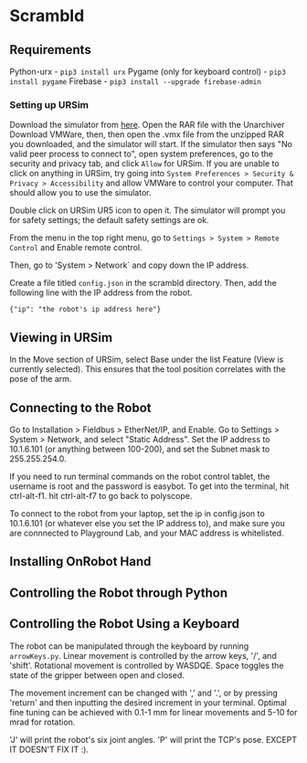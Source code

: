 # Scrambld

## Requirements

Python-urx - `pip3 install urx`
Pygame (only for keyboard control) - `pip3 install pygame`
Firebase - `pip3 install --upgrade firebase-admin`

### Setting up URSim

Download the simulator from [here](https://www.universal-robots.com/download/?option=53321#section41570). Open the RAR file with the Unarchiver Download VMWare, then, then open the .vmx file from the unzipped RAR you downloaded, and the simulator will start. If the simulator then says "No valid peer process to connect to", open system preferences, go to the security and privacy tab, and click `Allow` for URSim. If you are unable to click on anything in URSim, try going into `System Preferences > Security & Privacy > Accessibility` and allow VMWare to control your computer. That should allow you to use the simulator.

Double click on URSim UR5 icon to open it. The simulator will prompt you for safety settings; the default safety settings are ok.

From the menu in the top right menu, go to `Settings > System > Remote Control` and Enable remote control.

Then, go to 'System > Network` and copy down the IP address. 

Create a file titled `config.json` in the scrambld directory. Then, add the following line with the IP address from the robot.

`{"ip": "the robot's ip address here"}`

## Viewing in URSim
In the Move section of URSim, select Base under the list Feature (View is currently selected). This ensures that the tool position correlates with the pose of the arm. 

## Connecting to the Robot
Go to Installation > Fieldbus > EtherNet/IP, and Enable.
Go to Settings > System > Network, and select "Static Address". Set the IP address to 10.1.6.101 (or anything between 100-200), and set the Subnet mask to 255.255.254.0.

If you need to run terminal commands on the robot control tablet, the username is root and the password is easybot.
To get into the terminal, hit ctrl-alt-f1. hit ctrl-alt-f7 to go back to polyscope.

To connect to the robot from your laptop, set the ip in config.json to 10.1.6.101 (or whatever else you set the IP address to), and make sure you are connnected to Playground Lab, and your MAC address is whitelisted.



## Installing OnRobot Hand


## Controlling the Robot through Python

## Controlling the Robot Using a Keyboard
The robot can be manipulated through the keyboard by running `arrowKeys.py`. Linear movement is controlled by the arrow keys, '/', and 'shift'. Rotational movement is controlled by WASDQE. Space toggles the state of the gripper between open and closed. 

The movement increment can be changed with ',' and '.', or by pressing 'return' and then inputting the desired increment in your terminal. Optimal fine tuning can be achieved with 0.1-1 mm for linear movements and 5-10 for mrad for rotation.

'J' will print the robot's six joint angles. 'P' will print the TCP's pose. EXCEPT IT DOESN'T FIX IT :).